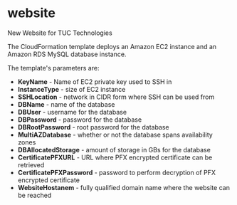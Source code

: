 # website
New Website for TUC Technologies

The CloudFormation template deploys an Amazon EC2 instance and an Amazon RDS MySQL database instance.

The template's parameters are:
* **KeyName** - Name of EC2 private key used to SSH in
* **InstanceType** - size of EC2 instance
* **SSHLocation** - network in CIDR form where SSH can be used from
* **DBName** - name of the database
* **DBUser** - username for the database
* **DBPassword** - password for the database
* **DBRootPassword** - root password for the database
* **MultiAZDatabase** - whether or not the database spans availability zones
* **DBAllocatedStorage** - amount of storage in GBs for the database
* **CertificatePFXURL** - URL where PFX encrypted certificate can be retrieved
* **CertificatePFXPassword** - password to perform decryption of PFX encrypted certificate
* **WebsiteHostanem** - fully qualified domain name where the website can be reached
